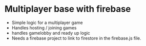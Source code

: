 # Multiplayer base with firebase
- Simple logic for a multiplayer game
- Handles hosting / joining games
- handles gamelobby and ready up logic
- Needs a firebase project to link to firestore in the firebase.js file.
